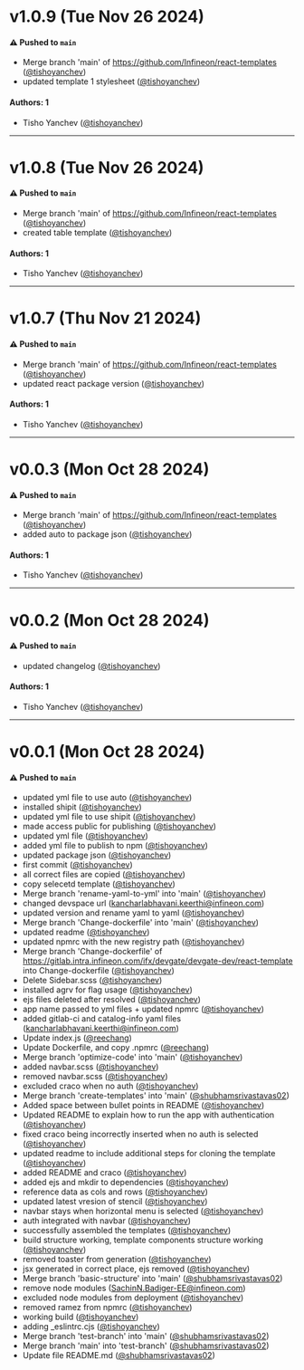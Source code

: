 # v1.0.9 (Tue Nov 26 2024)

#### ⚠️ Pushed to `main`

- Merge branch 'main' of https://github.com/Infineon/react-templates ([@tishoyanchev](https://github.com/tishoyanchev))
- updated template 1 stylesheet ([@tishoyanchev](https://github.com/tishoyanchev))

#### Authors: 1

- Tisho Yanchev ([@tishoyanchev](https://github.com/tishoyanchev))

---

# v1.0.8 (Tue Nov 26 2024)

#### ⚠️ Pushed to `main`

- Merge branch 'main' of https://github.com/Infineon/react-templates ([@tishoyanchev](https://github.com/tishoyanchev))
- created table template ([@tishoyanchev](https://github.com/tishoyanchev))

#### Authors: 1

- Tisho Yanchev ([@tishoyanchev](https://github.com/tishoyanchev))

---

# v1.0.7 (Thu Nov 21 2024)

#### ⚠️ Pushed to `main`

- Merge branch 'main' of https://github.com/Infineon/react-templates ([@tishoyanchev](https://github.com/tishoyanchev))
- updated react package version ([@tishoyanchev](https://github.com/tishoyanchev))

#### Authors: 1

- Tisho Yanchev ([@tishoyanchev](https://github.com/tishoyanchev))

---

# v0.0.3 (Mon Oct 28 2024)

#### ⚠️ Pushed to `main`

- Merge branch 'main' of https://github.com/Infineon/react-templates ([@tishoyanchev](https://github.com/tishoyanchev))
- added auto to package json ([@tishoyanchev](https://github.com/tishoyanchev))

#### Authors: 1

- Tisho Yanchev ([@tishoyanchev](https://github.com/tishoyanchev))

---

# v0.0.2 (Mon Oct 28 2024)

#### ⚠️ Pushed to `main`

- updated changelog ([@tishoyanchev](https://github.com/tishoyanchev))

#### Authors: 1

- Tisho Yanchev ([@tishoyanchev](https://github.com/tishoyanchev))

---

# v0.0.1 (Mon Oct 28 2024)

#### ⚠️ Pushed to `main`

- updated yml file to use auto ([@tishoyanchev](https://github.com/tishoyanchev))
- installed shipit ([@tishoyanchev](https://github.com/tishoyanchev))
- updated yml file to use shipit ([@tishoyanchev](https://github.com/tishoyanchev))
- made access public for publishing ([@tishoyanchev](https://github.com/tishoyanchev))
- updated yml file ([@tishoyanchev](https://github.com/tishoyanchev))
- added yml file to publish to npm ([@tishoyanchev](https://github.com/tishoyanchev))
- updated package json ([@tishoyanchev](https://github.com/tishoyanchev))
- first commit ([@tishoyanchev](https://github.com/tishoyanchev))
- all correct files are copied ([@tishoyanchev](https://github.com/tishoyanchev))
- copy selecetd template ([@tishoyanchev](https://github.com/tishoyanchev))
- Merge branch 'rename-yaml-to-yml' into 'main' ([@tishoyanchev](https://github.com/tishoyanchev))
- changed devspace url (kancharlabhavani.keerthi@infineon.com)
- updated version and rename yaml to yaml ([@tishoyanchev](https://github.com/tishoyanchev))
- Merge branch 'Change-dockerfile' into 'main' ([@tishoyanchev](https://github.com/tishoyanchev))
- updated readme ([@tishoyanchev](https://github.com/tishoyanchev))
- updated npmrc with the new registry path ([@tishoyanchev](https://github.com/tishoyanchev))
- Merge branch 'Change-dockerfile' of https://gitlab.intra.infineon.com/ifx/devgate/devgate-dev/react-template into Change-dockerfile ([@tishoyanchev](https://github.com/tishoyanchev))
- Delete Sidebar.scss ([@tishoyanchev](https://github.com/tishoyanchev))
- installed agrv for flag usage ([@tishoyanchev](https://github.com/tishoyanchev))
- ejs files deleted after resolved ([@tishoyanchev](https://github.com/tishoyanchev))
- app name passed to yml files + updated npmrc ([@tishoyanchev](https://github.com/tishoyanchev))
- added gitlab-ci and catalog-info yaml files (kancharlabhavani.keerthi@infineon.com)
- Update index.js ([@reechang](https://github.com/reechang))
- Update Dockerfile, and copy .npmrc ([@reechang](https://github.com/reechang))
- Merge branch 'optimize-code' into 'main' ([@tishoyanchev](https://github.com/tishoyanchev))
- added navbar.scss ([@tishoyanchev](https://github.com/tishoyanchev))
- removed navbar.scss ([@tishoyanchev](https://github.com/tishoyanchev))
- excluded craco when no auth ([@tishoyanchev](https://github.com/tishoyanchev))
- Merge branch 'create-templates' into 'main' ([@shubhamsrivastavas02](https://github.com/shubhamsrivastavas02))
- Added space between bullet points in README ([@tishoyanchev](https://github.com/tishoyanchev))
- Updated README to explain how to run the app with authentication ([@tishoyanchev](https://github.com/tishoyanchev))
- fixed craco being incorrectly inserted when no auth is selected ([@tishoyanchev](https://github.com/tishoyanchev))
- updated readme to include additional steps for cloning the template ([@tishoyanchev](https://github.com/tishoyanchev))
- added README and craco ([@tishoyanchev](https://github.com/tishoyanchev))
- added ejs and mkdir to dependencies ([@tishoyanchev](https://github.com/tishoyanchev))
- reference data as cols and rows ([@tishoyanchev](https://github.com/tishoyanchev))
- updated latest vresion of stencil ([@tishoyanchev](https://github.com/tishoyanchev))
- navbar stays when horizontal menu is selected ([@tishoyanchev](https://github.com/tishoyanchev))
- auth integrated with navbar ([@tishoyanchev](https://github.com/tishoyanchev))
- successfully assembled the templates ([@tishoyanchev](https://github.com/tishoyanchev))
- build structure working, template components structure working ([@tishoyanchev](https://github.com/tishoyanchev))
- removed toaster from generation ([@tishoyanchev](https://github.com/tishoyanchev))
- jsx generated in correct place, ejs removed ([@tishoyanchev](https://github.com/tishoyanchev))
- Merge branch 'basic-structure' into 'main' ([@shubhamsrivastavas02](https://github.com/shubhamsrivastavas02))
- remove node modules (SachinN.Badiger-EE@infineon.com)
- excluded node modules from deployment ([@tishoyanchev](https://github.com/tishoyanchev))
- removed ramez from npmrc ([@tishoyanchev](https://github.com/tishoyanchev))
- working build ([@tishoyanchev](https://github.com/tishoyanchev))
- adding _eslintrc.cjs ([@tishoyanchev](https://github.com/tishoyanchev))
- Merge branch 'test-branch' into 'main' ([@shubhamsrivastavas02](https://github.com/shubhamsrivastavas02))
- Merge branch 'main' into 'test-branch' ([@shubhamsrivastavas02](https://github.com/shubhamsrivastavas02))
- Update file README.md ([@shubhamsrivastavas02](https://github.com/shubhamsrivastavas02))


